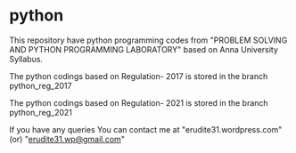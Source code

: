 # python
This repository have python programming codes from "PROBLEM SOLVING AND PYTHON PROGRAMMING LABORATORY" based on Anna University Syllabus.

The python codings based on Regulation- 2017 is stored in the branch python_reg_2017 

The python codings based on Regulation- 2021 is stored in the branch python_reg_2021

If you have any queries You can contact me at "erudite31.wordpress.com" (or) "erudite31.wp@gmail.com"
